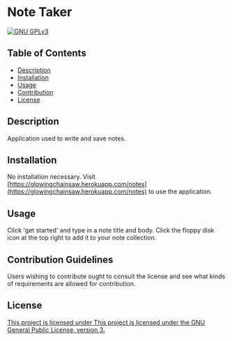 
  # Note Taker
  
  [![GNU GPLv3](https://img.shields.io/badge/License-GPLv3-blue.svg)](https://www.gnu.org/licenses/gpl-3.0)

  ## Table of Contents
  - [Description](#Description)
  - [Installation](#Installation)
  - [Usage](#Usage)
  - [Contribution](#Contribution)
  - [License](#License)
  
  ## Description
  Application used to write and save notes.

  ## Installation
  No installation necessary. Visit [https://glowingchainsaw.herokuapp.com/notes](https://glowingchainsaw.herokuapp.com/notes) to use the application.

  ## Usage
  Click 'get started' and type in a note title and body. Click the floppy disk icon at the top right to add it to your note collection.

  ## Contribution Guidelines
  Users wishing to contribute ought to consult the license and see what kinds of requirements are allowed for contribution.

  ## License
  [This project is licensed under This project is licensed under the GNU General Public License, version 3.](https://www.gnu.org/licenses/gpl-3.0)
